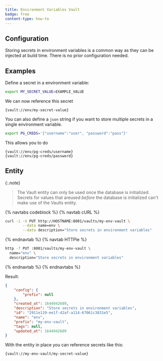 ```yaml
---
title: Environment Variables Vault
badge: free
content-type: how-to
---
```


## Configuration

Storing secrets in environment variables is a common way as they can be injected at build time.
There is no prior configuration needed.

## Examples

Define a secret in a environment variable:

```bash
export MY_SECRET_VALUE=EXAMPLE_VALUE
```

We can now reference this secret

```text
{vault://env/my-secret-value}
```

You can also define a `json` string if you want to store multiple secrets
in a single environment variable.

```bash
export PG_CREDS='{"username":"user", "password":"pass"}'
```

This allows you to do

```text
{vault://env/pg-creds/username}
{vault://env/pg-creds/password}
```

## Entity

{:.note}
> The Vault entity can only be used once the database is initialized. Secrets for values that areused _before_ the database is initialized can't make use of the Vaults entity.

{% navtabs codeblock %}
{% navtab cURL %}

```bash
curl -i -X PUT http://HOSTNAME:8001/vaults/my-env-vault \
        --data name=env \
        --data description="Store secrets in environment variables"
```

{% endnavtab %}
{% navtab HTTPie %}

```bash
http -f PUT :8001/vaults/my-env-vault \
  name="env" \
  description="Store secrets in environment variables"
```

{% endnavtab %}
{% endnavtabs %}

Result:

```json
{
    "config": {
        "prefix": null
    },
    "created_at": 1644942689,
    "description": "Store secrets in environment variables",
    "id": "2911e119-ee1f-42af-a114-67061c3831e5",
    "name": "env",
    "prefix": "my-env-vault",
    "tags": null,
    "updated_at": 1644942689
}
```

With the entity in place you can reference secrets like this:

```bash
{vault://my-env-vault/my-secret-value}
```
